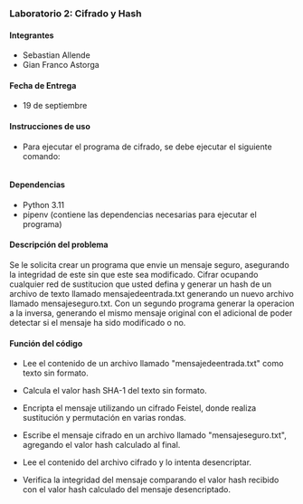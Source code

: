 ### Laboratorio 2: Cifrado y Hash


#### Integrantes

- Sebastian Allende
- Gian Franco Astorga

#### Fecha de Entrega

- 19 de septiembre

#### Instrucciones de uso

- Para ejecutar el programa de cifrado, se debe ejecutar el siguiente comando:
``` 

```

#### Dependencias

- Python 3.11
- pipenv (contiene las dependencias necesarias para ejecutar el programa)

#### Descripción del problema

Se le solicita crear un programa que envie un mensaje seguro, asegurando la integridad de este sin que este sea modificado.
Cifrar ocupando cualquier red de sustitucion que usted defina y generar un hash de un archivo de texto llamado mensajedeentrada.txt generando un nuevo archivo llamado mensajeseguro.txt.
Con un segundo programa generar la operacion a la inversa, generando el mismo mensaje original con el adicional de poder detectar si el mensaje ha sido modificado o no.

#### Función del código

- Lee el contenido de un archivo llamado "mensajedeentrada.txt" como texto sin formato.

- Calcula el valor hash SHA-1 del texto sin formato.

- Encripta el mensaje utilizando un cifrado Feistel, donde realiza sustitución y permutación en varias rondas.

- Escribe el mensaje cifrado en un archivo llamado "mensajeseguro.txt", agregando el valor hash calculado al final.

- Lee el contenido del archivo cifrado y lo intenta desencriptar.

- Verifica la integridad del mensaje comparando el valor hash recibido con el valor hash calculado del mensaje desencriptado.
